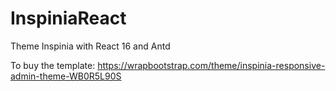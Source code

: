 # InspiniaReact
Theme Inspinia with React 16 and Antd


To buy the template: https://wrapbootstrap.com/theme/inspinia-responsive-admin-theme-WB0R5L90S
